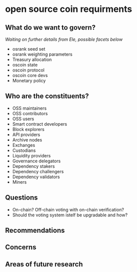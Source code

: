 # open source coin requirments

## What do we want to govern?

*Waiting on further details from Ele, possible facets below*

- osrank seed set
- osrank weighting parameters
- Treasury allocation
- oscoin state
- oscoin protocol
- oscoin core devs
- Monetary policy


## Who are the constituents?

- OSS maintainers
- OSS contributors
- OSS users
- Smart contract developers
- Block explorers
- API providers
- Archive nodes
- Exchanges
- Custodians
- Liquidity providers
- Governance delegators
- Dependency stakers
- Dependency challengers
- Dependency validators
- Miners


## Questions

- On-chain? Off-chain voting with on-chain verification?
- Should the voting system istelf be upgradable and how?


## Recommendations


## Concerns


## Areas of future research
